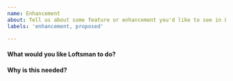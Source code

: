 ```yaml
---
name: Enhancement
about: Tell us about some feature or enhancement you'd like to see in Loftsman
labels: 'enhancement, proposed'

---
```


#### What would you like Loftsman to do?

#### Why is this needed?
